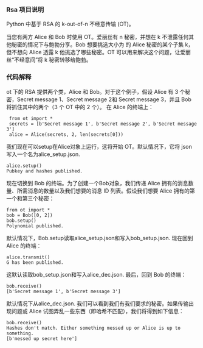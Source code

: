 ### Rsa 项目说明

Python 中基于 RSA 的 k-out-of-n 不经意传输 (OT)。

当您有两方 Alice 和 Bob 时使用 OT。爱丽丝有 n 秘密，并想在 k 不泄露任何其他秘密的情况下与鲍勃分享。Bob 想要挑选大小为 的 Alice 秘密的某个子集 k，但不想向 Alice 透露 k 他挑选了哪些秘密。OT 可以用来解决这个问题，让爱丽丝“不经意间”将 k 秘密转移给鲍勃。

### 代码解释

ot 下的 RSA 提供两个类，Alice 和 Bob。对于这个例子，假设 Alice 有 3 个秘密，Secret message 1、Secret message 2和 Secret message 3，并且 Bob 将抓住其中的两个（3 个 OT 中的 2 个）。
在 Alice 的终端上：

```buildoutcfg
 from ot import *
 secrets = [b'Secret message 1', b'Secret message 2', b'Secret message 3']
 alice = Alice(secrets, 2, len(secrets[0]))
```

我们现在可以setup在Alice对象上运行，这将开始 OT。默认情况下，它将 json 写入一个名为alice_setup.json.

```
alice.setup()
Pubkey and hashes published.
```

现在切换到 Bob 的终端。为了创建一个Bob对象，我们传递 Alice 拥有的消息数量、所需消息的数量以及我们想要的消息 ID 列表。假设我们想要 Alice 拥有的第一个和第三个秘密：

```buildoutcfg
from ot import *
bob = Bob([0, 2])
bob.setup()
Polynomial published.
```

默认情况下，Bob.setup读取alice_setup.json和写入bob_setup.json.
现在回到 Alice 的终端：

```buildoutcfg
alice.transmit()
G has been published.
```

这默认读取bob_setup.json和写入alice_dec.json.
最后，回到 Bob 的终端：

```buildoutcfg
bob.receive()
[b'Secret message 1', b'Secret message 3']
```

默认情况下从alice_dec.json.
我们可以看到我们有我们要求的秘密。如果传输出现问题或 Alice 试图弄乱一些东西（即哈希不匹配），我们将得到如下信息：

```buildoutcfg
bob.receive()
Hashes don't match. Either something messed up or Alice is up to something.
[b'messed up secret here']
```




